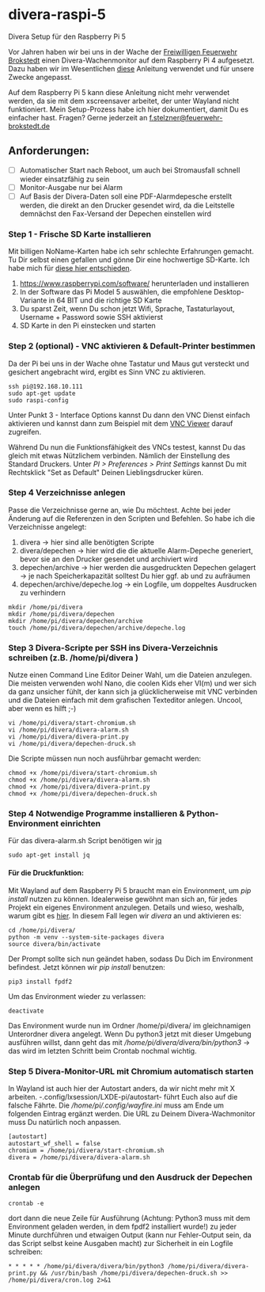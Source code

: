 # divera-raspi-5
Divera Setup für den Raspberry Pi 5

Vor Jahren haben wir bei uns in der Wache der [Freiwilligen Feuerwehr Brokstedt](https://www.feuerwehr-brokstedt.de) einen Divera-Wachenmonitor
auf dem Raspberry Pi 4 aufgesetzt. Dazu haben wir im Wesentlichen [diese](https://help.divera247.com/pages/viewpage.action?pageId=44171296) Anleitung verwendet und für unsere Zwecke angepasst. 

Auf dem Raspberry Pi 5 kann diese Anleitung nicht mehr verwendet werden, da sie mit dem xscreensaver arbeitet, der unter Wayland nicht funktioniert.
Mein Setup-Prozess habe ich hier dokumentiert, damit Du es einfacher hast. Fragen? Gerne jederzeit an f.stelzner@feuerwehr-brokstedt.de

## Anforderungen:
- [ ] Automatischer Start nach Reboot, um auch bei Stromausfall schnell wieder einsatzfähig zu sein
- [ ] Monitor-Ausgabe nur bei Alarm
- [ ] Auf Basis der Divera-Daten soll eine PDF-Alarmdepesche erstellt werden, die direkt an den Drucker gesendet wird, da die Leitstelle demnächst den Fax-Versand der Depechen einstellen wird

### Step 1 - Frische SD Karte installieren
Mit billigen NoName-Karten habe ich sehr schlechte Erfahrungen gemacht.
Tu Dir selbst einen gefallen und gönne Dir eine hochwertige SD-Karte.
Ich habe mich für [diese hier entschieden](https://amzn.to/3WQP0c6).

1. https://www.raspberrypi.com/software/ herunterladen und installieren
2. In der Software das Pi Model 5 auswählen, die empfohlene Desktop-Variante in 64 BIT und die richtige SD Karte
3. Du sparst Zeit, wenn Du schon jetzt Wifi, Sprache, Tastaturlayout, Username + Password sowie SSH aktivierst
4. SD Karte in den Pi einstecken und starten

### Step 2 (optional) - VNC aktivieren & Default-Printer bestimmen
Da der Pi bei uns in der Wache ohne Tastatur und Maus gut versteckt und gesichert angebracht wird, ergibt es Sinn VNC zu aktivieren.

```
ssh pi@192.168.10.111
sudo apt-get update
sudo raspi-config
```

Unter Punkt 3 - Interface Options kannst Du dann den VNC Dienst einfach aktivieren und kannst dann zum Beispiel mit dem [VNC Viewer](https://www.realvnc.com/de/connect/download/viewer/)
darauf zugreifen.

Während Du nun die Funktionsfähigkeit des VNCs testest, kannst Du das gleich mit etwas Nützlichem verbinden.
Nämlich der Einstellung des Standard Druckers. 
Unter *PI > Preferences > Print Settings* kannst Du mit Rechtsklick "Set as Default" Deinen Lieblingsdrucker küren.

### Step 4 Verzeichnisse anlegen
Passe die Verzeichnisse gerne an, wie Du möchtest. Achte bei jeder Änderung auf die Referenzen in den Scripten und Befehlen.
So habe ich die Verzeichnisse angelegt:

1. divera -> hier sind alle benötigten Scripte
2. divera/depechen -> hier wird die die aktuelle Alarm-Depeche generiert, bevor sie an den Drucker gesendet und archiviert wird
3. depechen/archive -> hier werden die ausgedruckten Depechen gelagert -> je nach Speicherkapazität solltest Du hier ggf. ab und zu aufräumen
4. depechen/archive/depeche.log -> ein Logfile, um doppeltes Ausdrucken zu verhindern

```
mkdir /home/pi/divera
mkdir /home/pi/divera/depechen
mkdir /home/pi/divera/depechen/archive
touch /home/pi/divera/depechen/archive/depeche.log
```

### Step 3 Divera-Scripte per SSH ins Divera-Verzeichnis schreiben (z.B. /home/pi/divera )
Nutze einen Command Line Editor Deiner Wahl, um die Dateien anzulegen. Die meisten verwenden wohl Nano, die coolen Kids eher VI(m) und wer sich da ganz unsicher fühlt, der kann
sich ja glücklicherweise mit VNC verbinden und die Dateien einfach mit dem grafischen Texteditor anlegen. Uncool, aber wenn es hilft ;-) 

```
vi /home/pi/divera/start-chromium.sh
vi /home/pi/divera/divera-alarm.sh
vi /home/pi/divera/divera-print.py
vi /home/pi/divera/depechen-druck.sh
```

Die Scripte müssen nun noch ausführbar gemacht werden:

```
chmod +x /home/pi/divera/start-chromium.sh
chmod +x /home/pi/divera/divera-alarm.sh
chmod +x /home/pi/divera/divera-print.py
chmod +x /home/pi/divera/depechen-druck.sh
```

### Step 4 Notwendige Programme installieren & Python-Environment einrichten
Für das divera-alarm.sh Script benötigen wir [jq]()

```
sudo apt-get install jq
```

#### Für die Druckfunktion:
Mit Wayland auf dem Raspberry Pi 5 braucht man ein Environment, um _pip install_ nutzen zu können.
Idealerweise gewöhnt man sich an, für jedes Projekt ein eigenes Environment anzulegen. Details und wieso, weshalb, warum gibt es [hier](https://www.raspberrypi.com/documentation/computers/os.html#python-on-raspberry-pi).
In diesem Fall legen wir _divera_ an und aktivieren es:

```
cd /home/pi/divera/
python -m venv --system-site-packages divera
source divera/bin/activate
```

Der Prompt sollte sich nun geändet haben, sodass Du Dich im Environment befindest.
Jetzt können wir _pip install_ benutzen:

```
pip3 install fpdf2
```

Um das Environment wieder zu verlassen:

```
deactivate
```
Das Environment wurde nun im Ordner /home/pi/divera/ im gleichnamigen Unterordner divera angelegt. 
Wenn Du python3 jetzt mit dieser Umgebung ausführen willst, dann geht das mit _/home/pi/divera/divera/bin/python3_ -> das wird im letzten Schritt beim Crontab nochmal wichtig.

### Step 5 Divera-Monitor-URL mit Chromium automatisch starten
In Wayland ist auch hier der Autostart anders, da wir nicht mehr mit X arbeiten. -.config/lxsession/LXDE-pi/autostart- führt Euch also auf die falsche Fährte.
Die _/home/pi/.config/wayfire.ini_ muss am Ende um folgenden Eintrag ergänzt werden. Die URL zu Deinem Divera-Wachmonitor muss Du natürlich noch anpassen.

```
[autostart]
autostart_wf_shell = false
chromium = /home/pi/divera/start-chromium.sh
divera = /home/pi/divera/divera-alarm.sh
```
### Crontab für die Überprüfung und den Ausdruck der Depechen anlegen

```
crontab -e
```

dort dann die neue Zeile für Ausführung (Achtung: Python3 muss mit dem Environment geladen werden, in dem fpdf2 installiert wurde!) zu jeder Minute durchführen und etwaigen Output (kann nur Fehler-Output sein, da das Script selbst keine Ausgaben macht) zur Sicherheit in ein Logfile schreiben:
```
* * * * * /home/pi/divera/divera/bin/python3 /home/pi/divera/divera-print.py && /usr/bin/bash /home/pi/divera/depechen-druck.sh >> /home/pi/divera/cron.log 2>&1
```
